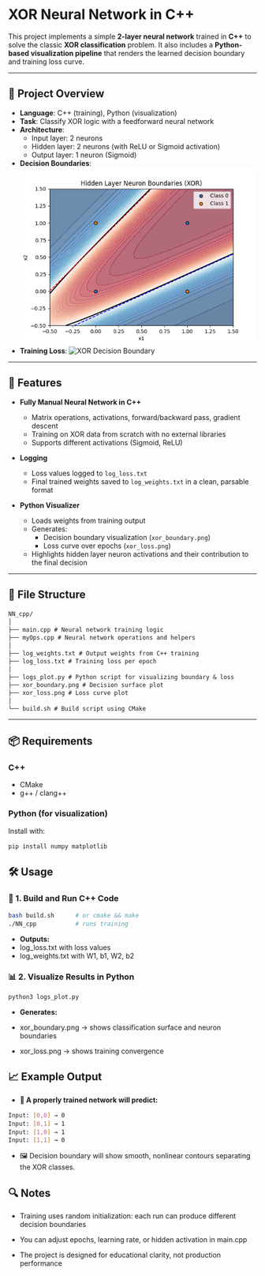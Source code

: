 # XOR Neural Network in C++ 

This project implements a simple **2-layer neural network** trained in **C++** to solve the classic **XOR classification** problem. It also includes a **Python-based visualization pipeline** that renders the learned decision boundary and training loss curve.

---

## 🧠 Project Overview

- **Language**: C++ (training), Python (visualization)
- **Task**: Classify XOR logic with a feedforward neural network
- **Architecture**:
  - Input layer: 2 neurons
  - Hidden layer: 2 neurons (with ReLU or Sigmoid activation)
  - Output layer: 1 neuron (Sigmoid)
 - **Decision Boundaries**: 
![XOR Decision Boundary](log_boundaries_best.png )
 - **Training Loss**: 
![XOR Decision Boundary](log_los.png)
---

## 🚀 Features

- **Fully Manual Neural Network in C++**
  - Matrix operations, activations, forward/backward pass, gradient descent
  - Training on XOR data from scratch with no external libraries
  - Supports different activations (Sigmoid, ReLU)

- **Logging**
  - Loss values logged to `log_loss.txt`
  - Final trained weights saved to `log_weights.txt` in a clean, parsable format

- **Python Visualizer**
  - Loads weights from training output
  - Generates:
    - Decision boundary visualization (`xor_boundary.png`)
    - Loss curve over epochs (`xor_loss.png`)
  - Highlights hidden layer neuron activations and their contribution to the final decision

---

## 📂 File Structure
```
NN_cpp/
│
├── main.cpp # Neural network training logic
├── myOps.cpp # Neural network operations and helpers
│
├── log_weights.txt # Output weights from C++ training
├── log_loss.txt # Training loss per epoch
│
├── logs_plot.py # Python script for visualizing boundary & loss
├── xor_boundary.png # Decision surface plot
├── xor_loss.png # Loss curve plot
│
└── build.sh # Build script using CMake
```
---

## 📦 Requirements

### C++
- CMake
- g++ / clang++

### Python (for visualization)
Install with:
```bash
pip install numpy matplotlib
```
## 🛠️ Usage

### 🔧 1. Build and Run C++ Code

```bash
bash build.sh      # or cmake && make
./NN_cpp           # runs training
```

- **Outputs:**
 - log_loss.txt with loss values
 - log_weights.txt with W1, b1, W2, b2

### 📊 2. Visualize Results in Python

```bash
python3 logs_plot.py
```
- **Generates:**

 - xor_boundary.png → shows classification surface and neuron boundaries

 - xor_loss.png → shows training convergence



## 📈 Example Output
- **🧠 A properly trained network will predict:**

```bash
Input: [0,0] → 0
Input: [0,1] → 1
Input: [1,0] → 1
Input: [1,1] → 0
```

- 🖼️ Decision boundary will show smooth, nonlinear contours separating the XOR classes.

## 🔍 Notes

- Training uses random initialization: each run can produce different decision boundaries

- You can adjust epochs, learning rate, or hidden activation in main.cpp

- The project is designed for educational clarity, not production performance

